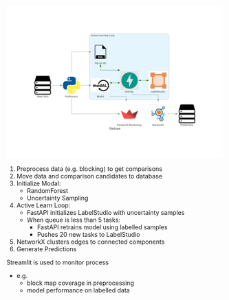 ![dedupe.png](dedupe.png)

1. Preprocess data (e.g. blocking) to get comparisons
2. Move data and comparison candidates to database
3. Initialize Modal:
    - RandomForest
    - Uncertainty Sampling
4. Active Learn Loop:
    - FastAPI initializes LabelStudio with uncertainty samples
    - When queue is less than 5 tasks:
        - FastAPI retrains model using labelled samples
        - Pushes 20 new tasks to LabelStudio
5. NetworkX clusters edges to connected components
6. Generate Predictions

Streamlit is used to monitor process
- e.g. 
    - block map coverage in preprocessing
    - model performance on labelled data
        